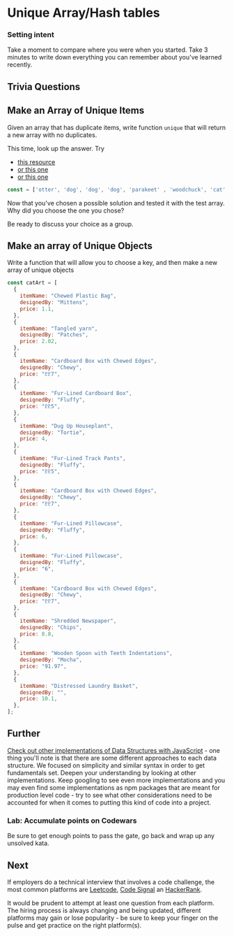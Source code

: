 # Unique Array/Hash tables

### Setting intent

Take a moment to compare where you were when you started. Take 3 minutes to write down everything you can remember about you've learned recently.

## Trivia Questions

## Make an Array of Unique Items

Given an array that has duplicate items, write function `unique` that will return a new array with no duplicates.

This time, look up the answer. Try

- [this resource](https://stackoverflow.com/questions/1960473/get-all-unique-values-in-a-javascript-array-remove-duplicates)
- [or this one](https://stackoverflow.com/questions/2218999/how-to-remove-all-duplicates-from-an-array-of-objects)
- [or this one](https://ajahne.github.io/blog/javascript/2020/02/04/how-to-remove-duplicates-from-an-array-in-javascript.html)

```js
const = ['otter', 'dog', 'dog', 'dog', 'parakeet' , 'woodchuck', 'cat', 'tardigrade', 'dog', 'cat', ]
```

Now that you've chosen a possible solution and tested it with the test array. Why did you choose the one you chose?

Be ready to discuss your choice as a group.

## Make an array of Unique Objects

Write a function that will allow you to choose a key, and then make a new array of unique objects

```js
const catArt = [
  {
    itemName: "Chewed Plastic Bag",
    designedBy: "Mittens",
    price: 1.1,
  },
  {
    itemName: "Tangled yarn",
    designedBy: "Patches",
    price: 2.02,
  },
  {
    itemName: "Cardboard Box with Chewed Edges",
    designedBy: "Chewy",
    price: "♇♇7",
  },
  {
    itemName: "Fur-Lined Cardboard Box",
    designedBy: "Fluffy",
    price: "♇♇5",
  },
  {
    itemName: "Dug Up Houseplant",
    designedBy: "Tortie",
    price: 4,
  },
  {
    itemName: "Fur-Lined Track Pants",
    designedBy: "Fluffy",
    price: "♇♇5",
  },
  {
    itemName: "Cardboard Box with Chewed Edges",
    designedBy: "Chewy",
    price: "♇♇7",
  },
  {
    itemName: "Fur-Lined Pillowcase",
    designedBy: "Fluffy",
    price: 6,
  },
  {
    itemName: "Fur-Lined Pillowcase",
    designedBy: "Fluffy",
    price: "6",
  },
  {
    itemName: "Cardboard Box with Chewed Edges",
    designedBy: "Chewy",
    price: "♇♇7",
  },
  {
    itemName: "Shredded Newspaper",
    designedBy: "Chips",
    price: 8.8,
  },
  {
    itemName: "Wooden Spoon with Teeth Indentations",
    designedBy: "Mocha",
    price: "91.97",
  },
  {
    itemName: "Distressed Laundry Basket",
    designedBy: "",
    price: 10.1,
  },
];
```

## Further

[Check out other implementations of Data Structures with JavaScript](https://github.com/trekhleb/javascript-algorithms) - one thing you'll note is that there are some different approaches to each data structure. We focused on simplicity and similar syntax in order to get fundamentals set. Deepen your understanding by looking at other implementations. Keep googling to see even more implementations and you may even find some implementations as npm packages that are meant for production level code - try to see what other considerations need to be accounted for when it comes to putting this kind of code into a project.

### Lab: Accumulate points on Codewars

Be sure to get enough points to pass the gate, go back and wrap up any unsolved kata.

## Next

If employers do a technical interview that involves a code challenge, the most common platforms are [Leetcode](https://leetcode.com), [Code Signal](https://codesignal.com) an [HackerRank](https://www.hackerrank.com).

It would be prudent to attempt at least one question from each platform. The hiring process is always changing and being updated, different platforms may gain or lose popularity - be sure to keep your finger on the pulse and get practice on the right platform(s).
